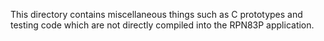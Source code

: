 This directory contains miscellaneous things such as C prototypes and testing
code which are not directly compiled into the RPN83P application.
